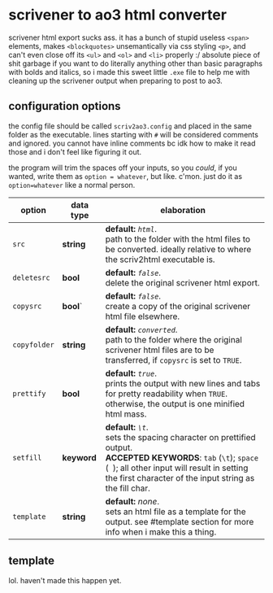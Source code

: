 # scrivener to ao3 html converter

scrivener html export sucks ass. it has a bunch of stupid useless `<span>` elements, makes `<blockquotes>` unsemantically via css styling `<p>`, and can't even close off its `<ul>` and `<ol>` and `<li>` properly :/ absolute piece of shit garbage if you want to do literally anything other than basic paragraphs with bolds and italics, so i made this sweet little `.exe` file to help me with cleaning up the scrivener output when preparing to post to ao3.

## configuration options

the config file should be called `scriv2ao3.config` and placed in the same folder as the executable. lines starting with `#` will be considered comments and ignored. you cannot have inline comments bc idk how to make it read those and i don't feel like figuring it out.

the program will trim the spaces off your inputs, so you *could*, if you wanted, write them as `option = whatever`, but like. c'mon. just do it as `option=whatever` like a normal person.

|option|data type|elaboration|
|------|---------|-----------|
|`src`|**string**|**default:** *`html`*.<br>path to the folder with the html files to be converted. ideally relative to where the scriv2html executable is.|
|`deletesrc`|**bool**|**default:** *`false`*.<br>delete the original scrivener html export.|
|`copysrc`|**bool**`|**default:** *`false`*.<br>create a copy of the original scrivener html file elsewhere.|
|`copyfolder`|**string**|**default:** *`converted`*. <br>path to the folder where the original scrivener html files are to be transferred, if `copysrc` is set to `TRUE`.|
|`prettify`|**bool**|**default:** *`true`*.<br>prints the output with new lines and tabs for pretty readability when `TRUE`. otherwise, the output is one minified html mass. |
|`setfill`|**keyword**|**default:** *`\t`*. <br>sets the spacing character on prettified output. <br>**ACCEPTED KEYWORDS**: `tab` (`\t`); `space` (` `); all other input will result in setting the first character of the input string as the fill char. |
|`template`|**string**|**default:** *none*.<br>sets an html file as a template for the output. see #template section for more info when i make this a thing. |

## template

lol. haven't made this happen yet.